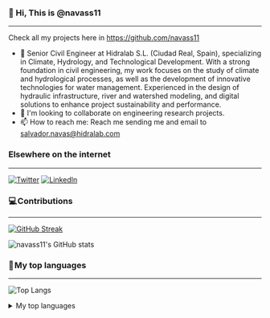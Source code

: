 ### 👋 Hi, This is @navass11
***

Check all my projects here in https://github.com/navass11
- 🔭 Senior Civil Engineer at Hidralab S.L. (Ciudad Real, Spain), specializing in Climate, Hydrology, and Technological Development.
With a strong foundation in civil engineering, my work focuses on the study of climate and hydrological processes, as well as the development of innovative technologies for water management. Experienced in the design of hydraulic infrastructure, river and watershed modeling, and digital solutions to enhance project sustainability and performance.
- 💞️ I'm looking to collaborate on engineering research projects.
- 📫 How to reach me: Reach me sending me and email to salvador.navas@hidralab.com

### Elsewhere on the internet
***

[![Twitter](https://user-images.githubusercontent.com/282759/84680160-40c90c80-af00-11ea-8390-bb86858c5fa5.png)](https://twitter.com/salvanavas11) 
[![LinkedIn](https://user-images.githubusercontent.com/282759/84680162-4161a300-af00-11ea-912c-8f32e5cc1676.png)](https://www.linkedin.com/in/salvador-navas-fern%C3%A1ndez-59851572/)

### 💻 Contributions
***
[![GitHub Streak](https://streak-stats.demolab.com?user=navass11&theme=tokyonight&border_radius=6)](https://git.io/streak-stats)

![navass11's GitHub stats](https://github-readme-stats.vercel.app/api?username=navass11&show_icons=true&theme=transparent)

### 🚀 My top languages
***
![Top Langs](https://github-readme-stats.vercel.app/api/top-langs?username=navass11&hide=jupyter%20notebook,python,shell,batchfile,dockerfile,typescript&theme=algolia&show_icons=true)


<details>
<summary>My top languages</summary>

| Rank | Languages |
|-----:|-----------|
|     1| Python    |
|     2| R         |
|     3| Matlab    |
|     4| Julia     |
<!--
**navass11/navass11** is a ✨ _special_ ✨ repository because its `README.md` (this file) appears on your GitHub profile.
